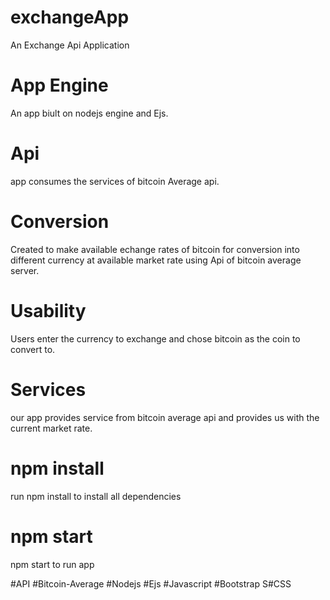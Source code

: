 # exchangeApp

An Exchange Api Application 

# App Engine

An app biult on nodejs engine and Ejs. 

# Api

app consumes the services of bitcoin Average api.

# Conversion

Created to make available echange rates of bitcoin for conversion into different currency at available market rate using Api of bitcoin average server. 

# Usability

Users enter the currency to exchange and chose bitcoin as the coin to convert to.

# Services

our app provides service from bitcoin average api and provides us with the current market rate.

# npm install
run npm install to install all dependencies

# npm start
npm start to run app

#API 
#Bitcoin-Average 
#Nodejs 
#Ejs 
#Javascript 
#Bootstrap 
S#CSS